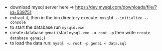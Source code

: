 - download mysql server here => https://dev.mysql.com/downloads/file/?id=539751
- extract it, then in the bin directory execute: `mysqld --initialize --console`
- to start the database run `mysqld.exe`
- create database `genai` (start `mysql.exe -u root -p` then write `create database genai;`)
- to load the data run: `mysql -u root -p genai < data.sql`
